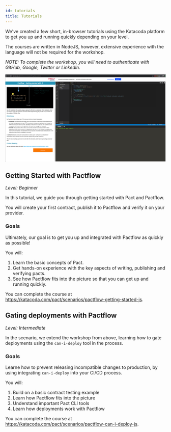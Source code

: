 ```yaml
---
id: tutorials
title: Tutorials
---
```


We've created a few short, in-browser tutorials using the Katacoda platform to get you up and running quickly depending on your level.

The courses are written in NodeJS, however, extensive experience with the language will not be required for the workshop.

_NOTE: To complete the workshop, you will need to authenticate with GitHub, Google, Twitter or LinkedIn._

![NodeJS Tutorial](assets/workshops/katacoda-screenshot.png)

## Getting Started with Pactflow

_Level: Beginner_

In this tutorial, we guide you through getting started with Pact and Pactflow.

You will create your first contract, publish it to Pactflow and verify it on your provider.

### Goals

Ultimately, our goal is to get you up and integrated with Pactflow as quickly as possible!

You will:

1. Learn the basic concepts of Pact.
1. Get hands-on experience with the key aspects of writing, publishing and verifying pacts.
1. See how Pactflow fits into the picture so that you can get up and running quickly.

You can complete the course at https://katacoda.com/pact/scenarios/pactflow-getting-started-js.


## Gating deployments with Pactflow

_Level: Intermediate_

In the scenario, we extend the workshop from above, learning how to gate deployments using the `can-i-deploy` tool in the process.

### Goals

Learne how to prevent releasing incompatible changes to production, by using integrating `can-i-deploy` into your CI/CD process.

You will:

1. Build on a basic contract testing example
1. Learn how Pactflow fits into the picture
1. Understand important Pact CLI tools
1. Learn how deployments work with Pactflow

You can complete the course at https://katacoda.com/pact/scenarios/pactflow-can-i-deploy-js.
